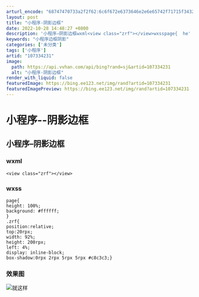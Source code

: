 ```yaml
---
arturl_encode: "68747470733a2f2f62:6c6f672e6373646e2e6e65742f71715f34323930323738372f:61727469636c652f64657461696c732f313037333334323331"
layout: post
title: "小程序-阴影边框"
date: 2022-10-28 14:48:27 +0800
description: '小程序–阴影边框wxml<view class="zrf"></view>wxsspage{  he'
keywords: "小程序边框阴影"
categories: ['未分类']
tags: ['小程序']
artid: "107334231"
image:
  path: https://api.vvhan.com/api/bing?rand=sj&artid=107334231
  alt: "小程序-阴影边框"
render_with_liquid: false
featuredImage: https://bing.ee123.net/img/rand?artid=107334231
featuredImagePreview: https://bing.ee123.net/img/rand?artid=107334231
---
```


# 小程序--阴影边框

## 小程序–阴影边框

### wxml

```
<view class="zrf"></view>

```

### wxss

```
page{  
height: 100%; 
background: #ffffff;
}
.zrf{
position:relative;
top:20rpx;
width: 92%;
height: 200rpx;
left: 4%;
display: inline-block;
box-shadow:0rpx 2rpx 5rpx 5rpx #c8c3c3;}

```

### 效果图

![就这样](https://i-blog.csdnimg.cn/blog_migrate/e9e50343d98094e8c80fcab99daacb5a.png)